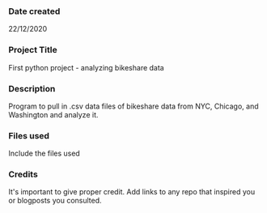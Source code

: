 ### Date created
22/12/2020

### Project Title
First python project - analyzing bikeshare data

### Description
Program to pull in .csv data files of bikeshare data from NYC, Chicago, and Washington and analyze it. 

### Files used
Include the files used

### Credits
It's important to give proper credit. Add links to any repo that inspired you or blogposts you consulted.
